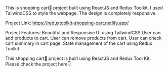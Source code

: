 This is shopping cart🛒 project built using ReactJS and Redux Toolkit. I used TailwindCSS to style the webpage. The design is completely responsive.

Project Link: https://reduxtoolkit-shopping-cart.netlify.app/

Project Features: Beautiful and Responsive UI using TailwindCSS User can add products to cart. User can remove products from cart. User can check cart summary in cart page. State management of the cart using Redux Toolkit.

This shopping cart🛒 project is built using ReactJS and Redux Tool Kit. Please check the project here👇️
